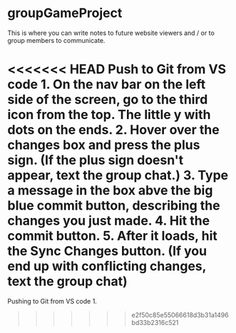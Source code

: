 # groupGameProject

This is where you can write notes to future website viewers and / or to group members to communicate.

<<<<<<< HEAD
Push to Git from VS code
    1. On the nav bar on the left side of the screen, go to the third icon from the top. The little y with dots on the ends.
    2. Hover over the changes box and press the plus sign. (If the plus sign doesn't appear, text the group chat.)
    3. Type a message in the box abve the big blue commit button, describing the changes you just made.
    4. Hit the commit button.
    5. After it loads, hit the Sync Changes button. (If you end up with conflicting changes, text the group chat)
=======
Pushing to Git from VS code
1. 
>>>>>>> e2f50c85e55066618d3b31a1496bd33b2316c521
